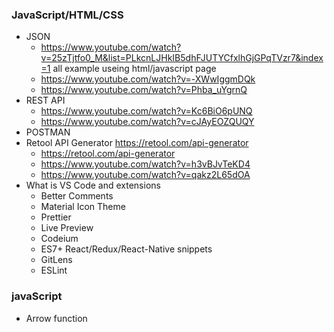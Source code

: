 ### JavaScript/HTML/CSS
* JSON
  * https://www.youtube.com/watch?v=25zTjtfo0_M&list=PLkcnLJHkIB5dhFJUTYCfxlhGjGPqTVzr7&index=1 all example useing html/javascript page
  * https://www.youtube.com/watch?v=-XWwIggmDQk
  * https://www.youtube.com/watch?v=Phba_uYgrnQ
* REST API
   *  https://www.youtube.com/watch?v=Kc6BiO6pUNQ
   *  https://www.youtube.com/watch?v=cJAyEOZQUQY 
* POSTMAN
* Retool API Generator https://retool.com/api-generator
   * https://retool.com/api-generator
   * https://www.youtube.com/watch?v=h3vBJvTeKD4
   * https://www.youtube.com/watch?v=qakz2L65dOA
* What is VS Code and extensions
  * Better Comments
  * Material Icon Theme
  * Prettier
  * Live Preview
  * Codeium
  * ES7+ React/Redux/React-Native snippets
  * GitLens
  * ESLint

### javaScript
* Arrow function

